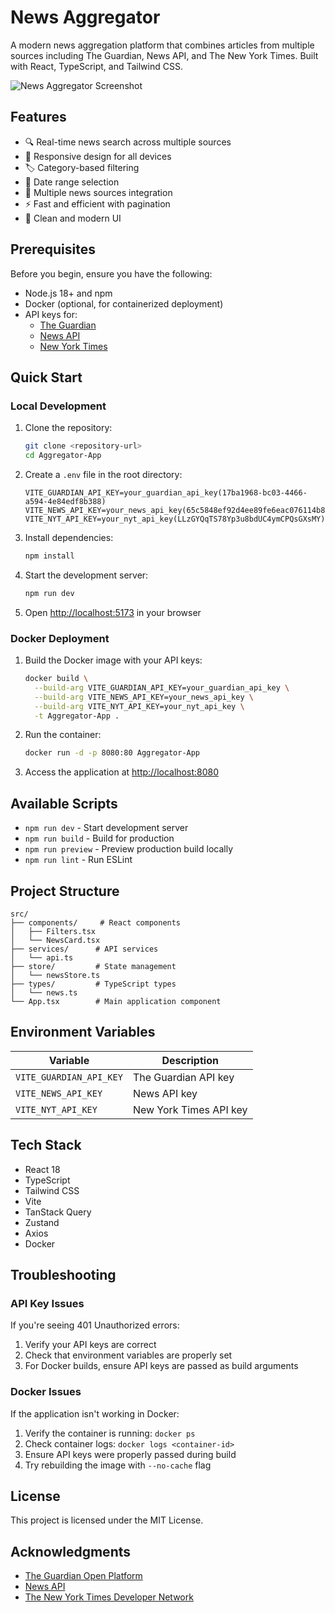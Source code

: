 # News Aggregator

A modern news aggregation platform that combines articles from multiple sources including The Guardian, News API, and The New York Times. Built with React, TypeScript, and Tailwind CSS.

![News Aggregator Screenshot](https://images.unsplash.com/photo-1504711434969-e33886168f5c?auto=format&fit=crop&q=80&w=1200&h=600)

## Features

- 🔍 Real-time news search across multiple sources
- 📱 Responsive design for all devices
- 🏷️ Category-based filtering
- 📅 Date range selection
- 📰 Multiple news sources integration
- ⚡ Fast and efficient with pagination
- 🎨 Clean and modern UI

## Prerequisites

Before you begin, ensure you have the following:

- Node.js 18+ and npm
- Docker (optional, for containerized deployment)
- API keys for:
  - [The Guardian](https://open-platform.theguardian.com/access/)
  - [News API](https://newsapi.org/register)
  - [New York Times](https://developer.nytimes.com/get-started)

## Quick Start

### Local Development

1. Clone the repository:
   ```bash
   git clone <repository-url>
   cd Aggregator-App
   ```

2. Create a `.env` file in the root directory:
   ```env
   VITE_GUARDIAN_API_KEY=your_guardian_api_key(17ba1968-bc03-4466-a594-4e84edf8b388)
   VITE_NEWS_API_KEY=your_news_api_key(65c5848ef92d4ee89fe6eac076114b8b)
   VITE_NYT_API_KEY=your_nyt_api_key(LLzGYQqTS78Yp3u8bdUC4ymCPQsGXsMY)
   ```

3. Install dependencies:
   ```bash
   npm install
   ```

4. Start the development server:
   ```bash
   npm run dev
   ```

5. Open [http://localhost:5173](http://localhost:5173) in your browser

### Docker Deployment

1. Build the Docker image with your API keys:
   ```bash
   docker build \
     --build-arg VITE_GUARDIAN_API_KEY=your_guardian_api_key \
     --build-arg VITE_NEWS_API_KEY=your_news_api_key \
     --build-arg VITE_NYT_API_KEY=your_nyt_api_key \
     -t Aggregator-App .
   ```

2. Run the container:
   ```bash
   docker run -d -p 8080:80 Aggregator-App
   ```

3. Access the application at [http://localhost:8080](http://localhost:8080)

## Available Scripts

- `npm run dev` - Start development server
- `npm run build` - Build for production
- `npm run preview` - Preview production build locally
- `npm run lint` - Run ESLint

## Project Structure

```
src/
├── components/     # React components
│   ├── Filters.tsx
│   └── NewsCard.tsx
├── services/      # API services
│   └── api.ts
├── store/         # State management
│   └── newsStore.ts
├── types/         # TypeScript types
│   └── news.ts
└── App.tsx        # Main application component
```

## Environment Variables

| Variable | Description |
|----------|-------------|
| `VITE_GUARDIAN_API_KEY` | The Guardian API key |
| `VITE_NEWS_API_KEY` | News API key |
| `VITE_NYT_API_KEY` | New York Times API key |

## Tech Stack

- React 18
- TypeScript
- Tailwind CSS
- Vite
- TanStack Query
- Zustand
- Axios
- Docker

## Troubleshooting

### API Key Issues

If you're seeing 401 Unauthorized errors:
1. Verify your API keys are correct
2. Check that environment variables are properly set
3. For Docker builds, ensure API keys are passed as build arguments

### Docker Issues

If the application isn't working in Docker:
1. Verify the container is running: `docker ps`
2. Check container logs: `docker logs <container-id>`
3. Ensure API keys were properly passed during build
4. Try rebuilding the image with `--no-cache` flag

## License

This project is licensed under the MIT License.

## Acknowledgments

- [The Guardian Open Platform](https://open-platform.theguardian.com/)
- [News API](https://newsapi.org/)
- [The New York Times Developer Network](https://developer.nytimes.com/)
